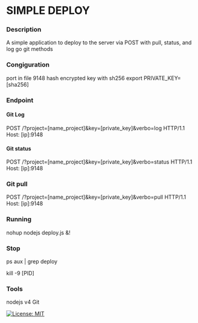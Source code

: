 # SIMPLE DEPLOY

### Description

A simple application to deploy to the server via POST with pull, status, and log go git methods

### Congiguration

port in file 9148
hash encrypted key with sh256
export PRIVATE_KEY=[sha256]


### Endpoint

#### Git Log
POST /?project=[name_project]&key=[private_key]&verbo=log 
HTTP/1.1
Host: [ip]:9148

#### Git status
POST /?project=[name_project]&key=[private_key]&verbo=status 
HTTP/1.1
Host: [ip]:9148

### Git pull
POST /?project=[name_project]&key=[private_key]&verbo=pull 
HTTP/1.1
Host: [ip]:9148

### Running
nohup nodejs deploy.js &!

### Stop
ps aux | grep deploy

kill -9 [PID]

### Tools
nodejs v4
Git

[![License: MIT](https://img.shields.io/badge/License-MIT-yellow.svg)](https://opensource.org/licenses/MIT)

